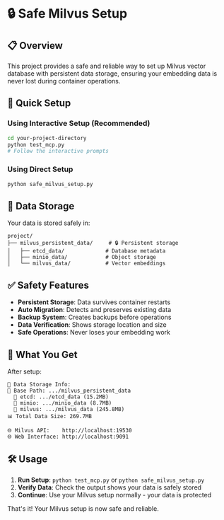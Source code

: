 # 🔒 Safe Milvus Setup

## 📋 Overview

This project provides a safe and reliable way to set up Milvus vector database with persistent data storage, ensuring your embedding data is never lost during container operations.

## 🚀 Quick Setup

### Using Interactive Setup (Recommended)
```bash
cd your-project-directory
python test_mcp.py
# Follow the interactive prompts
```

### Using Direct Setup
```bash
python safe_milvus_setup.py
```

## 💾 Data Storage

Your data is stored safely in:
```
project/
├── milvus_persistent_data/     # 🔒 Persistent storage
│   ├── etcd_data/             # Database metadata
│   ├── minio_data/            # Object storage
│   └── milvus_data/           # Vector embeddings
```

## ✅ Safety Features

- **Persistent Storage**: Data survives container restarts
- **Auto Migration**: Detects and preserves existing data
- **Backup System**: Creates backups before operations
- **Data Verification**: Shows storage location and size
- **Safe Operations**: Never loses your embedding work

## 🎯 What You Get

After setup:
```
💾 Data Storage Info:
📂 Base Path: .../milvus_persistent_data
  📁 etcd: .../etcd_data (15.2MB)
  📁 minio: .../minio_data (8.7MB)
  📁 milvus: .../milvus_data (245.8MB)
📊 Total Data Size: 269.7MB

🌐 Milvus API:    http://localhost:19530
🌐 Web Interface: http://localhost:9091
```

## 🛠️ Usage

1. **Run Setup**: `python test_mcp.py` or `python safe_milvus_setup.py`
2. **Verify Data**: Check the output shows your data is safely stored
3. **Continue**: Use your Milvus setup normally - your data is protected

That's it! Your Milvus setup is now safe and reliable.
